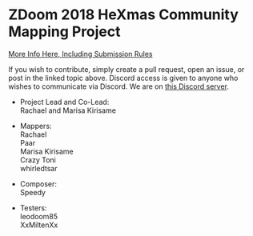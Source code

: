 # ZDoom 2018 HeXmas Community Mapping Project

[More Info Here, Including Submission Rules](https://forum.zdoom.org/viewtopic.php?f=42&t=62375)

If you wish to contribute, simply create a pull request, open an issue, or post in the linked topic above. Discord access is given to anyone who wishes to communicate via Discord. We are on [this Discord server](https://forum.zdoom.org/viewtopic.php?f=48&t=54921).

* Project Lead and Co-Lead:<br/>
Rachael and Marisa Kirisame<br/>

* Mappers:<br/>
Rachael<br/>
Paar<br/>
Marisa Kirisame<br/>
Crazy Toni<br/>
whirledtsar<br/>

* Composer:<br/>
Speedy<br/>

* Testers:<br/>
leodoom85<br/>
XxMiltenXx<br/>
